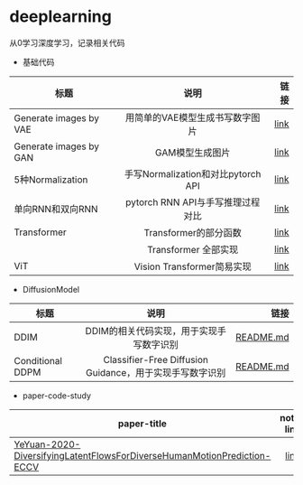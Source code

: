# deeplearning
从0学习深度学习，记录相关代码
+ 基础代码

| 标题   |      说明      |  链接 |
|----------|:-------------:|------:|
| Generate images by VAE |  用简单的VAE模型生成书写数字图片 | <a href="./basic_vae.ipynb">link</a> |
| Generate images by GAN | GAM模型生成图片 | <a href="./Basic_code/Basic_GAN.ipynb">link</a> |
|5种Normalization | 手写Normalization和对比pytorch API | <a href="./Basic_code/5种normlization.ipynb">link</a>|
|单向RNN和双向RNN|pytorch RNN API与手写推理过程对比|<a href="./Basic_code/单向RNN和双向RNN实现.ipynb">link</a>|
|Transformer|Transformer的部分函数|<a href="./Basic_code/Transformer手写实现.ipynb">link</a>|
||Transformer 全部实现|<a href="./Basic_code/Transformer总实现.py">link</a>|
|ViT|Vision Transformer简易实现|<a href="./Basic_code/Vision_Transformer.ipynb">link</a>|

+ DiffusionModel

| 标题   |      说明      |  链接 |
|----------|:-------------:|------:|
|DDIM|DDIM的相关代码实现，用于实现手写数字识别| <a href="./DDIM and Conditional_diffusion_MNIST/README.md">README.md</a>|
|Conditional DDPM| Classifier-Free Diffusion Guidance，用于实现手写数字识别| <a href="./DDIM and Conditional_diffusion_MNIST/README.md">README.md</a>|

+ paper-code-study

|paper-title|note-link|
|---|:---:|
|<a href="http://arxiv.org/abs/2003.08386">YeYuan-2020-DiversifyingLatentFlowsForDiverseHumanMotionPrediction-ECCV</a>| <a href="./Basic_code/Dlow源码分析/README.md">link</a>|
